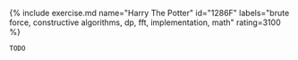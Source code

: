 {% include exercise.md name="Harry The Potter" id="1286F" labels="brute force, constructive algorithms, dp, fft, implementation, math" rating=3100 %}

```
TODO
```
